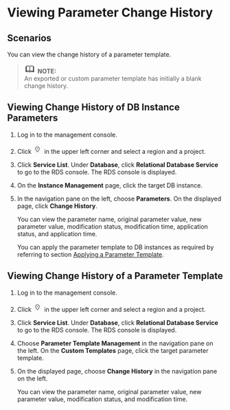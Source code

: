 # Viewing Parameter Change History<a name="rds_pg_05_0099"></a>

## Scenarios<a name="rds_05_0099_section2406221536"></a>

You can view the change history of a parameter template.

>![](public_sys-resources/icon-note.gif) **NOTE:**   
>An exported or custom parameter template has initially a blank change history.  

## Viewing Change History of DB Instance Parameters<a name="rds_05_0099_section19506644183319"></a>

1.  Log in to the management console.
2.  Click  ![](figures/region.png)  in the upper left corner and select a region and a project.
3.  Click  **Service List**. Under  **Database**, click  **Relational Database Service**  to go to the RDS console. The RDS console is displayed.
4.  On the  **Instance Management**  page, click the target DB instance.
5.  In the navigation pane on the left, choose  **Parameters**. On the displayed page, click  **Change History**.

    You can view the parameter name, original parameter value, new parameter value, modification status, modification time, application status, and application time.

    You can apply the parameter template to DB instances as required by referring to section  [Applying a Parameter Template](applying-a-parameter-template.md).


## Viewing Change History of a Parameter Template<a name="rds_05_0099_section3949533112211"></a>

1.  Log in to the management console.
2.  Click  ![](figures/region.png)  in the upper left corner and select a region and a project.
3.  Click  **Service List**. Under  **Database**, click  **Relational Database Service**  to go to the RDS console. The RDS console is displayed.
4.  Choose  **Parameter Template Management**  in the navigation pane on the left. On the  **Custom Templates**  page, click the target parameter template.
5.  On the displayed page, choose  **Change History**  in the navigation pane on the left.

    You can view the parameter name, original parameter value, new parameter value, modification status, and modification time.


